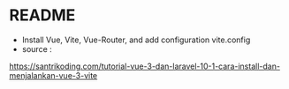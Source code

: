 # README

- Install Vue, Vite, Vue-Router, and add configuration vite.config
- source :

https://santrikoding.com/tutorial-vue-3-dan-laravel-10-1-cara-install-dan-menjalankan-vue-3-vite
